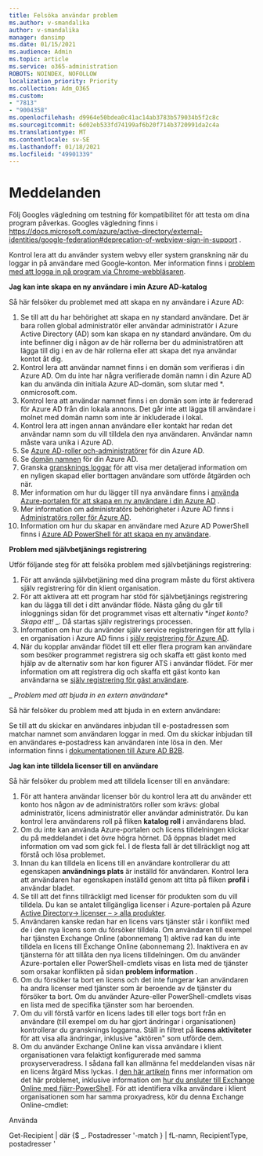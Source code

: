 ```yaml
---
title: Felsöka användar problem
ms.author: v-smandalika
author: v-smandalika
manager: dansimp
ms.date: 01/15/2021
ms.audience: Admin
ms.topic: article
ms.service: o365-administration
ROBOTS: NOINDEX, NOFOLLOW
localization_priority: Priority
ms.collection: Adm_O365
ms.custom:
- "7813"
- "9004358"
ms.openlocfilehash: d9964e50bdea0c41ac14ab3783b579034b5f2c8c
ms.sourcegitcommit: 6d02eb533fd74199af6b20f714b3720991da2c4a
ms.translationtype: MT
ms.contentlocale: sv-SE
ms.lasthandoff: 01/18/2021
ms.locfileid: "49901339"
---
```

# <a name="announcements"></a>Meddelanden

Följ Googles vägledning om testning för kompatibilitet för att testa om dina program påverkas. Googles vägledning finns i https://docs.microsoft.com/azure/active-directory/external-identities/google-federation#deprecation-of-webview-sign-in-support .

Kontrol lera att du använder system webvy eller system granskning när du loggar in på användare med Google-konton. Mer information finns i [problem med att logga in på program via Chrome-webbläsaren](https://docs.microsoft.com/office365/troubleshoot/miscellaneous/chrome-behavior-affects-applications).


**Jag kan inte skapa en ny användare i min Azure AD-katalog**

Så här felsöker du problemet med att skapa en ny användare i Azure AD:

1. Se till att du har behörighet att skapa en ny standard användare. Det är bara rollen global administratör eller användar administratör i Azure Active Directory (AD) som kan skapa en ny standard användare. Om du inte befinner dig i någon av de här rollerna ber du administratören att lägga till dig i en av de här rollerna eller att skapa det nya användar kontot åt dig.
2. Kontrol lera att användar namnet finns i en domän som verifieras i din Azure AD. Om du inte har några verifierade domän namn i din Azure AD kan du använda din initiala Azure AD-domän, som slutar med *. onmicrosoft.com.
3. Kontrol lera att användar namnet finns i en domän som inte är federerad för Azure AD från din lokala annons. Det går inte att lägga till användare i molnet med domän namn som inte är inkluderade i lokal.
4. Kontrol lera att ingen annan användare eller kontakt har redan det användar namn som du vill tilldela den nya användaren. Användar namn måste vara unika i Azure AD.
5. Se [Azure AD-roller och-administratörer](https://ms.portal.azure.com/#blade/Microsoft_AAD_IAM/ActiveDirectoryMenuBlade/RolesAndAdministrators) för din Azure AD.
6. Se [domän namnen](https://ms.portal.azure.com/#blade/Microsoft_AAD_IAM/ActiveDirectoryMenuBlade/Domains) för din Azure AD.
7. Granska [gransknings loggar](https://ms.portal.azure.com/#blade/Microsoft_AAD_IAM/ActiveDirectoryMenuBlade/Audit) för att visa mer detaljerad information om en nyligen skapad eller borttagen användare som utförde åtgärden och när.
8. Mer information om hur du lägger till nya användare finns i [använda Azure-portalen för att skapa en ny användare i din Azure AD](https://docs.microsoft.com/azure/active-directory/fundamentals/add-users-azure-active-directory) .
9. Mer information om administratörs behörigheter i Azure AD finns i [Administratörs roller för Azure AD](https://docs.microsoft.com/azure/active-directory/roles/permissions-reference).
10. Information om hur du skapar en användare med Azure AD PowerShell finns i [Azure AD PowerShell för att skapa en ny användare](https://docs.microsoft.com/powershell/module/azuread/new-azureaduser).

**Problem med självbetjänings registrering**

Utför följande steg för att felsöka problem med självbetjänings registrering:

1. För att använda självbetjäning med dina program måste du först aktivera själv registrering för din klient organisation. 
2. För att aktivera att ett program har stöd för självbetjänings registrering kan du lägga till det i ditt användar flöde. Nästa gång du går till inloggnings sidan för det programmet visas ett alternativ **_inget konto? Skapa ett!_* _. Då startas själv registrerings processen.
3. Information om hur du använder själv service registreringen för att fylla i en organisation i Azure AD finns i [själv registrering för Azure AD](https://docs.microsoft.com/azure/active-directory/enterprise-users/directory-self-service-signup).
4. När du kopplar användar flödet till ett eller flera program kan användare som besöker programmet registrera sig och skaffa ett gäst konto med hjälp av de alternativ som har kon figurer ATS i användar flödet. För mer information om att registrera dig och skaffa ett gäst konto kan användarna se [själv registrering för gäst användare](https://docs.microsoft.com/azure/active-directory/external-identities/self-service-sign-up-user-flow).

_ *Problem med att bjuda in en extern användare**

Så här felsöker du problem med att bjuda in en extern användare:

Se till att du skickar en användares inbjudan till e-postadressen som matchar namnet som användaren loggar in med. Om du skickar inbjudan till en användares e-postadress kan användaren inte lösa in den. Mer information finns i [dokumentationen till Azure AD B2B](https://docs.microsoft.com/azure/active-directory/external-identities/).

**Jag kan inte tilldela licenser till en användare**

Så här felsöker du problem med att tilldela licenser till en användare:

1. För att hantera användar licenser bör du kontrol lera att du använder ett konto hos någon av de administratörs roller som krävs: global administratör, licens administratör eller användar administratör. Du kan kontrol lera användarens roll på fliken **katalog roll** i användarens blad.
2. Om du inte kan använda Azure-portalen och licens tilldelningen klickar du på meddelandet i det övre högra hörnet. Då öppnas bladet med information om vad som gick fel. I de flesta fall är det tillräckligt nog att förstå och lösa problemet.
3. Innan du kan tilldela en licens till en användare kontrollerar du att egenskapen **användnings plats** är inställd för användaren. Kontrol lera att användaren har egenskapen inställd genom att titta på fliken **profil** i användar bladet.
4. Se till att det finns tillräckligt med licenser för produkten som du vill tilldela. Du kan se antalet tillgängliga licenser i Azure-portalen på Azure [Active Directory-> licenser – > alla produkter](https://ms.portal.azure.com/#blade/Microsoft_AAD_IAM/LicensesMenuBlade/Products).
5. Användaren kanske redan har en licens vars tjänster står i konflikt med de i den nya licens som du försöker tilldela. Om användaren till exempel har tjänsten Exchange Online (abonnemang 1) aktive rad kan du inte tilldela en licens till Exchange Online (abonnemang 2). Inaktivera en av tjänsterna för att tillåta den nya licens tilldelningen. Om du använder Azure-portalen eller PowerShell-cmdlets visas en lista med de tjänster som orsakar konflikten på sidan **problem information** .
6. Om du försöker ta bort en licens och det inte fungerar kan användaren ha andra licenser med tjänster som är beroende av de tjänster du försöker ta bort. Om du använder Azure-eller PowerShell-cmdlets visas en lista med de specifika tjänster som har beroenden.
7. Om du vill förstå varför en licens lades till eller togs bort från en användare (till exempel om du har gjort ändringar i organisationen) kontrollerar du gransknings loggarna. Ställ in filtret på **licens aktiviteter** för att visa alla ändringar, inklusive "aktören" som utförde dem.
8. Om du använder Exchange Online kan vissa användare i klient organisationen vara felaktigt konfigurerade med samma proxyserveradress. I sådana fall kan allmänna fel meddelanden visas när en licens åtgärd Miss lyckas. I [den här artikeln](https://docs.microsoft.com/exchange/troubleshoot/administration/proxy-address-being-used) finns mer information om det här problemet, inklusive information om [hur du ansluter till Exchange Online med fjärr-PowerShell](https://docs.microsoft.com/powershell/exchange/connect-to-exchange-online-powershell). För att identifiera vilka användare i klient organisationen som har samma proxyadress, kör du denna Exchange Online-cmdlet:

Använda

Get-Recipient | där {$ _. Postadresser '-match <user principal name> } | fL-namn, RecipientType, postadresser '





